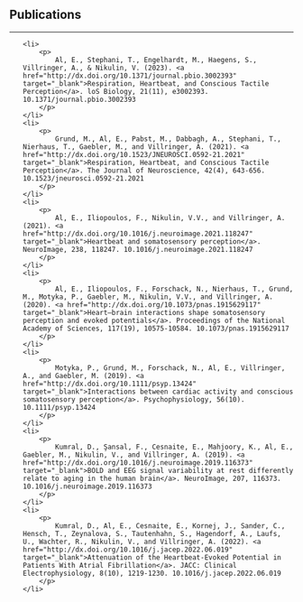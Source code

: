[](#Publications)
## **Publications**
***
<ul>

	<li>
		<p>
			Al, E., Stephani, T., Engelhardt, M., Haegens, S., Villringer, A., & Nikulin, V. (2023). <a href="http://dx.doi.org/10.1371/journal.pbio.3002393" target="_blank">Respiration, Heartbeat, and Conscious Tactile Perception</a>. loS Biology, 21(11), e3002393. 10.1371/journal.pbio.3002393
		</p>
	</li>
	<li>
		<p>
			Grund, M., Al, E., Pabst, M., Dabbagh, A., Stephani, T., Nierhaus, T., Gaebler, M., and Villringer, A. (2021). <a href="http://dx.doi.org/10.1523/JNEUROSCI.0592-21.2021" target="_blank">Respiration, Heartbeat, and Conscious Tactile Perception</a>. The Journal of Neuroscience, 42(4), 643-656. 10.1523/jneurosci.0592-21.2021
		</p>
	</li>
	<li>
		<p>
			Al, E., Iliopoulos, F., Nikulin, V.V., and Villringer, A. (2021). <a href="http://dx.doi.org/10.1016/j.neuroimage.2021.118247" target="_blank">Heartbeat and somatosensory perception</a>. NeuroImage, 238, 118247. 10.1016/j.neuroimage.2021.118247
		</p>
	</li>
	<li>
		<p>
			Al, E., Iliopoulos, F., Forschack, N., Nierhaus, T., Grund, M., Motyka, P., Gaebler, M., Nikulin, V.V., and Villringer, A. (2020). <a href="http://dx.doi.org/10.1073/pnas.1915629117" target="_blank">Heart–brain interactions shape somatosensory perception and evoked potentials</a>. Proceedings of the National Academy of Sciences, 117(19), 10575-10584. 10.1073/pnas.1915629117
		</p>
	</li>
	<li>
		<p>
			Motyka, P., Grund, M., Forschack, N., Al, E., Villringer, A., and Gaebler, M. (2019). <a href="http://dx.doi.org/10.1111/psyp.13424" target="_blank">Interactions between cardiac activity and conscious somatosensory perception</a>. Psychophysiology, 56(10). 10.1111/psyp.13424
		</p>
	</li>
	<li>
		<p>
			Kumral, D., Şansal, F., Cesnaite, E., Mahjoory, K., Al, E., Gaebler, M., Nikulin, V., and Villringer, A. (2019). <a href="http://dx.doi.org/10.1016/j.neuroimage.2019.116373" target="_blank">BOLD and EEG signal variability at rest differently relate to aging in the human brain</a>. NeuroImage, 207, 116373. 10.1016/j.neuroimage.2019.116373
		</p>
	</li>
	<li>
		<p>
			Kumral, D., Al, E., Cesnaite, E., Kornej, J., Sander, C., Hensch, T., Zeynalova, S., Tautenhahn, S., Hagendorf, A., Laufs, U., Wachter, R., Nikulin, V., and Villringer, A. (2022). <a href="http://dx.doi.org/10.1016/j.jacep.2022.06.019" target="_blank">Attenuation of the Heartbeat-Evoked Potential in Patients With Atrial Fibrillation</a>. JACC: Clinical Electrophysiology, 8(10), 1219-1230. 10.1016/j.jacep.2022.06.019
		</p>
	</li>
</ul>
